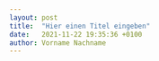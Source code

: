 ```yaml
---
layout: post
title:  "Hier einen Titel eingeben"
date:   2021-11-22 19:35:36 +0100
author: Vorname Nachname
---
```

